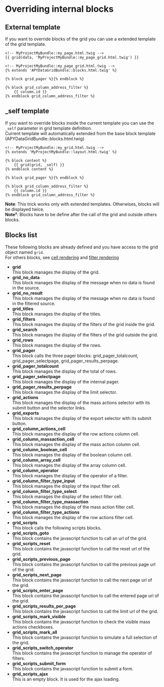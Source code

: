 Overriding internal blocks
==========================

## External template

If you want to override blocks of the grid you can use a extended template of the grid template.

```django
<!-- MyProjectMyBundle::my_page.html.twig -->
{{ grid(data, 'MyProjectMyBundle::my_page_grid.html.twig') }}
```

```django
<!-- MyProjectMyBundle::my_page_grid.html.twig -->
{% extends 'APYDataGridBundle::blocks.html.twig' %}

{% block grid_pager %}{% endblock %}

{% block grid_column_address_filter %}
    {{ column.id }}
{% endblock grid_column_address_filter %}
```

## _self template

If you want to override blocks inside the current template you can use the `_self` parameter in grid template definition.  
Current template will automatically extended from the base block template (APYDataGridBundle::blocks.html.twig)

```django
<!-- MyProjectMyBundle::my_grid.html.twig -->
{% extends 'MyProjectMyBundle::layout.html.twig' %}

{% block content %}
    {{ grid(grid, _self) }}
{% endblock content %}

{% block grid_pager %}{% endblock %}

{% block grid_column_address_filter %}
    {{ column.id }}
{% endblock grid_column_address_filter %}
```
**Note**: This trick works only with extended templates. Otherwises, blocks will be displayed twice.  
**Note²**: Blocks have to be define after the call of the grid and outside others blocks.

## Blocks list

These following blocks are already defined and you have access to the grid object named `grid`.  
For others blocks, see [cell rendering](cell_rendering.md) and [filter rendering](filter_rendering.md)

 * **grid**  
    This block manages the display of the grid.
 * **grid_no_data**  
    This block manages the display of the message when no data is found in the source.
 * **grid_no_result**  
    This block manages the display of the message when no data is found in the filtered source.
 * **grid_titles**  
    This block manages the display of the titles.
 * **grid_filters**  
    This block manages the display of the filters of the grid inside the grid.
 * **grid_search**  
    This block manages the display of the filters of the grid outside the grid.
 * **grid_rows**  
    This block manages the display of the rows.
 * **grid_pager**  
    This block calls the three pager blocks: grid_pager_totalcount, grid_pager_selectpage, grid_pager_results_perpage.
 * **grid_pager_totalcount**  
    This block manages the display of the total of rows.
 * **grid_pager_selectpage**  
    This block manages the display of the internal pager.
 * **grid_pager_results_perpage**  
    This block manages the display of the limit selector.
 * **grid_actions**  
    This block manages the display of the mass actions selector with its submit button and the selector links.
 * **grid_exports**  
    This block manages the display of the export selector with its submit button.
 * **grid_column_actions_cell**  
    This block manages the display of the row actions column cell.
 * **grid_column_massaction_cell**  
    This block manages the display of the mass action column cell.
 * **grid_column_boolean_cell**  
    This block manages the display of the boolean column cell.
 * **grid_column_array_cell**  
    This block manages the display of the array column cell.
 * **grid_column_operator**  
    This block manages the display of the operator of a filter.
 * **grid_column_filter_type_input**  
    This block manages the display of the input filter cell.
 * **grid_column_filter_type_select**  
    This block manages the display of the select filter cell.
 * **grid_column_filter_type_massaction**  
    This block manages the display of the mass action filter cell.
 * **grid_column_filter_type_actions**  
    This block manages the display of the row actions filter cell.
 * **grid_scripts**  
    This block calls the following scripts blocks.
 * **grid_scripts_goto**  
    This block contains the javascript function to call an url of the grid.
 * **grid_scripts_reset**  
    This block contains the javascript function to call the reset url of the grid.
 * **grid_scripts_previous_page**  
    This block contains the javascript function to call the previous page url of the grid. 
 * **grid_scripts_next_page**  
    This block contains the javascript function to call the next page url of the grid. 
 * **grid_scripts_enter_page**  
    This block contains the javascript function to call the entered page url of the grid. 
 * **grid_scripts_results_per_page**  
    This block contains the javascript function to call the limit url of the grid. 
 * **grid_scripts_mark_visible**  
    This block contains the javascript function to check the visible mass actions checkboxes.
 * **grid_scripts_mark_all**  
    This block contains the javascript function to simulate a full selection of the grid.
 * **grid_scripts_switch_operator**  
    This block contains the javascript function to manage the operator of filters.
 * **grid_scripts_submit_form**  
    This block contains the javascript function to submit a form.
 * **grid_scripts_ajax**  
    This is an empty block. It is used for the ajax loading.
